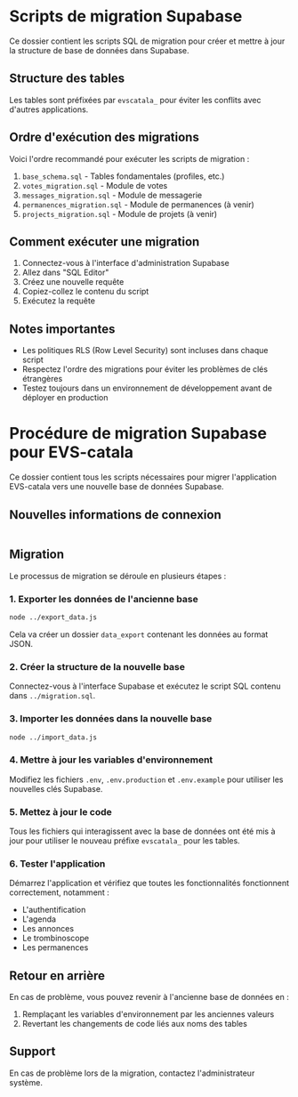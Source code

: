 # Scripts de migration Supabase

Ce dossier contient les scripts SQL de migration pour créer et mettre à jour la structure de base de données dans Supabase.

## Structure des tables

Les tables sont préfixées par `evscatala_` pour éviter les conflits avec d'autres applications.

## Ordre d'exécution des migrations

Voici l'ordre recommandé pour exécuter les scripts de migration :

1. `base_schema.sql` - Tables fondamentales (profiles, etc.)
2. `votes_migration.sql` - Module de votes
3. `messages_migration.sql` - Module de messagerie
4. `permanences_migration.sql` - Module de permanences (à venir)
5. `projects_migration.sql` - Module de projets (à venir)

## Comment exécuter une migration

1. Connectez-vous à l'interface d'administration Supabase
2. Allez dans "SQL Editor"
3. Créez une nouvelle requête
4. Copiez-collez le contenu du script
5. Exécutez la requête

## Notes importantes

- Les politiques RLS (Row Level Security) sont incluses dans chaque script
- Respectez l'ordre des migrations pour éviter les problèmes de clés étrangères
- Testez toujours dans un environnement de développement avant de déployer en production

# Procédure de migration Supabase pour EVS-catala

Ce dossier contient tous les scripts nécessaires pour migrer l'application EVS-catala vers une nouvelle base de données Supabase.

## Nouvelles informations de connexion

```

```

## Migration

Le processus de migration se déroule en plusieurs étapes :

### 1. Exporter les données de l'ancienne base

```bash
node ../export_data.js
```

Cela va créer un dossier `data_export` contenant les données au format JSON.

### 2. Créer la structure de la nouvelle base

Connectez-vous à l'interface Supabase et exécutez le script SQL contenu dans `../migration.sql`.

### 3. Importer les données dans la nouvelle base

```bash
node ../import_data.js
```

### 4. Mettre à jour les variables d'environnement

Modifiez les fichiers `.env`, `.env.production` et `.env.example` pour utiliser les nouvelles clés Supabase.

### 5. Mettez à jour le code

Tous les fichiers qui interagissent avec la base de données ont été mis à jour pour utiliser le nouveau préfixe `evscatala_` pour les tables.

### 6. Tester l'application

Démarrez l'application et vérifiez que toutes les fonctionnalités fonctionnent correctement, notamment :
- L'authentification
- L'agenda
- Les annonces
- Le trombinoscope
- Les permanences

## Retour en arrière

En cas de problème, vous pouvez revenir à l'ancienne base de données en :
1. Remplaçant les variables d'environnement par les anciennes valeurs
2. Revertant les changements de code liés aux noms des tables

## Support

En cas de problème lors de la migration, contactez l'administrateur système. 
